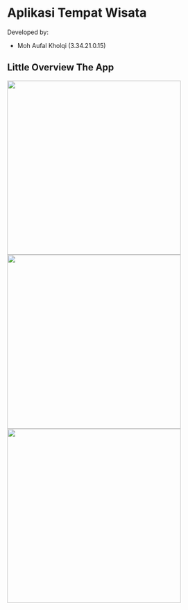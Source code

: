 # Aplikasi Tempat Wisata

Developed by:

- Moh Aufal Kholqi (3.34.21.0.15)

## Little Overview The App

<img src="https://user-images.githubusercontent.com/92832439/199500513-b2510749-a03f-4fcf-9cf4-525e014c2ecf.png" height="400">
<img src="https://user-images.githubusercontent.com/92832439/199500528-248441ab-210d-4f4a-911f-8922f29881ae.png" height="400">
<img src="https://user-images.githubusercontent.com/92832439/199500533-0851dde8-e9ae-46c5-ae8c-e0541f6aba8a.png" height="400">
